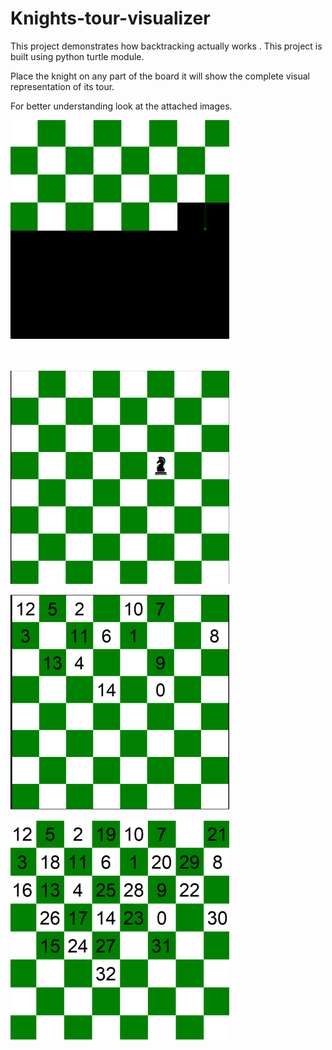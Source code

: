 # Knights-tour-visualizer
This project demonstrates how backtracking actually works . This project is built using python turtle module.

Place the knight on any part of the board it will show the complete visual representation of its tour.

For better understanding look at the attached images.


![](1.png)
<br/>
<br/>
<br/>




![](2.png)



![](3.png)




![](4.png)
